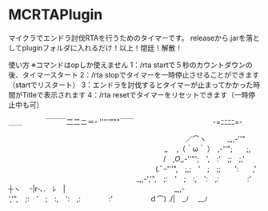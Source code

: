 # MCRTAPlugin
マイクラでエンドラ討伐RTAを行うためのタイマーです。
releaseから.jarを落としてpluginフォルダに入れるだけ！以上！閉廷！解散！

使い方
※コマンドはopしか使えません
1：/rta startで５秒のカウントダウンの後、タイマースタート
2：/rta stopでタイマーを一時停止させることができます（startでリスタート）
3：エンドラを討伐するとタイマーが止まってかかった時間がTitleで表示されます
4：/rta resetでタイマーをリセットできます（一時停止中も可）


＿＿ 
　　　￣￣￣二二ニ＝- 
'''''"""￣￣ 
　　　　　　　　　　　-=ﾆﾆﾆﾆ=- 


　　　　　　　　　　　　　　　　　　　　　　 　　　／⌒ヽ　　　_,,-''" 
　　　　　　　　　　　　　　　　　　　　　　 _　 ,（＾ω＾ ）　,-''";　　;, 
　　　　　　　　　　　　　　　　　　 　 　 　 /　,_O_,,-''"';　',　:'　;;　;,' 
　　　　　　　　　　　　　　　　　　　　　(.ﾞｰ'''",　;,;　'　;　;;　　':　　,' 
　　　　　　　　　　　 　　　　　　　_,,-','",　;:　'　;　:,　':　,:　　　　:'　　　┼ヽ　 -|r‐､.　ﾚ　| 
　　　　　　　　　　　　　 　　_,,-','",　;:　'　;　:,　':　,:　　　　:'　　　　　 ｄ⌒) ./|　_ﾉ　 __ﾉ 
